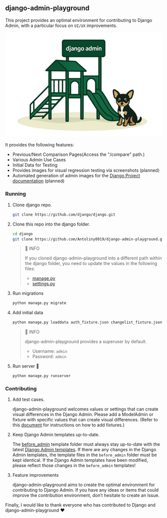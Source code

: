 <!-- ABOUT THE PROJECT -->

## django-admin-playground

This project provides an optimal environment for contributing to Django Admin, with a particular focus on ``UI/UX`` improvements.

![logo](image/readme_logo.png)

It provides the following features:

- Previous/Next Comparison Pages(Access the "/compare" path.)
- Various Admin Use Cases
- Initial Data for Testing
- Provides images for visual regression testing via screenshots (planned)
- Automated generation of admin images for the [Django Project documentation](https://www.djangoproject.com/) (planned)


### Running

1. Clone django repo.
   ```sh
   git clone https://github.com/django/django.git
   ```

2. Clone this repo into the django folder.
   ```sh
   cd django
   git clone https://github.com/Antoliny0919/django-admin-playground.git
   ```

   > 📘 INFO
   > 
   > If you cloned django-admin-playground into a different path within the django folder,
   > you need to update the values in the following files:
   > - [manage.py](https://github.com/Antoliny0919/django-admin-playground/blob/main/manage.py#L12) 
   > - [settings.py](https://github.com/Antoliny0919/django-admin-playground/blob/main/main/settings.py#L7)

3. Run migrations
   ```sh
   python manage.py migrate
   ```

4. Add initial data
   ```sh
   python manage.py loaddata auth_fixture.json changelist_fixture.json form_fixture.json inline_fixture.json
   ```

   > 📘 INFO
   > 
   > django-admin-playground provides a superuser by default.
   > 
   > - Username: ``admin``
   > - Password: ``admin``

5. Run server 🚀
   ```sh
   python manage.py runserver
   ```


### Contributing

1. Add test cases.

   django-admin-playground welcomes values or settings that can create visual differences in the Django Admin.
   Please add a ModelAdmin or fixture with specific values that can create visual differences.
   (Refer to this [document](https://docs.djangoproject.com/en/5.2/ref/django-admin/#dumpdata) for instructions on how to add fixtures.)

2. Keep Django Admin templates up-to-date.

   The [before_admin](https://github.com/Antoliny0919/django-admin-playground/tree/main/templates/before_admin) template folder must always stay up-to-date with the latest [Django Admin templates](https://github.com/django/django/tree/main/django/contrib/admin/templates/admin).
   If there are any changes in the Django Admin templates, the template files in the `before_admin` folder must be kept identical.
   If the Django Admin templates have been modified, please reflect those changes in the `before_admin` templates!

3. Feature improvements

   django-admin-playground aims to create the optimal environment for contributing to Django Admin.
   If you have any ideas or items that could improve the contribution environment, don’t hesitate to create an Issue.

Finally, I would like to thank everyone who has contributed to Django and django-admin-playground ❤️

